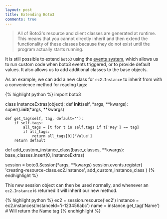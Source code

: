 ```yaml
---
layout: post
title: Extending Boto3
comments: true
---
```


> All of Boto3's resource and client classes are generated at runtime. This means that you cannot directly inherit and then extend the functionality of these classes because they do not exist until the program actually starts running.

It is still possible to extend `boto3` using the [events system](https://boto3.amazonaws.com/v1/documentation/api/latest/guide/events.html), which allows us to run custom code when boto3 events triggered, or to provide default values. It also allows us to add additional classes to the base objects.

As an example, we can add a new class for `ec2.Instance` to inherit from with a convenience method for reading tags:

{% highlight python %}
import boto3

class InstanceExtras(object):
    def __init__(self, *args, **kwargs):
        super().__init__(*args, **kwargs)

    def get_tag(self, tag, default=''):
        if self.tags:
            all_tags = [t for t in self.tags if t['Key'] == tag]
            if all_tags:
                return all_tags[0]['Value']
        return default

def add_custom_instance_class(base_classes, **kwargs):
    base_classes.insert(0, InstanceExtras)

session = boto3.Session(*args, **kwargs)
session.events.register(
    'creating-resource-class.ec2.Instance',
    add_custom_instance_class
)
{% endhighlight %}

This new session object can then be used normally, and whenever an `ec2.Instance` is returned it will inherit our new method.

{% highlight python %}
ec2 = session.resource('ec2')
instance = ec2.instances(InstanceId='i-123456abc')
name = instance.get_tag('Name') # Will return the Name tag
{% endhighlight %}
